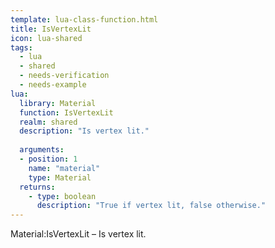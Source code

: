 ```yaml
---
template: lua-class-function.html
title: IsVertexLit
icon: lua-shared
tags:
  - lua
  - shared
  - needs-verification
  - needs-example
lua:
  library: Material
  function: IsVertexLit
  realm: shared
  description: "Is vertex lit."
  
  arguments:
  - position: 1
    name: "material"
    type: Material
  returns:
    - type: boolean
      description: "True if vertex lit, false otherwise."
---
```


<div class="lua__search__keywords">
Material:IsVertexLit &#x2013; Is vertex lit.
</div>
